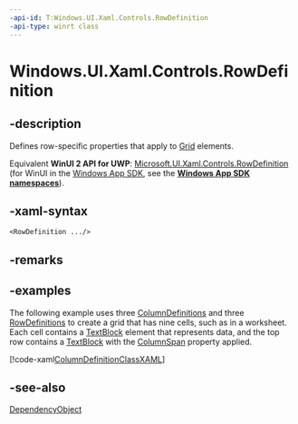 ```yaml
---
-api-id: T:Windows.UI.Xaml.Controls.RowDefinition
-api-type: winrt class
---
```


<!-- Class syntax.
public class RowDefinition : Windows.UI.Xaml.DependencyObject, Windows.UI.Xaml.Controls.IRowDefinition
-->

# Windows.UI.Xaml.Controls.RowDefinition

## -description
Defines row-specific properties that apply to [Grid](grid.md) elements.

Equivalent **WinUI 2 API for UWP**: [Microsoft.UI.Xaml.Controls.RowDefinition](/windows/winui/api/microsoft.ui.xaml.controls.rowdefinition) (for WinUI in the [Windows App SDK](/windows/apps/windows-app-sdk/), see the **[Windows App SDK namespaces](/windows/windows-app-sdk/api/winrt/)**).

## -xaml-syntax
```xaml
<RowDefinition .../>

```


## -remarks

## -examples
The following example uses three [ColumnDefinitions](grid_columndefinitions.md) and three [RowDefinitions](grid_rowdefinitions.md) to create a grid that has nine cells, such as in a worksheet. Each cell contains a [TextBlock](textblock.md) element that represents data, and the top row contains a [TextBlock](textblock.md) with the [ColumnSpan](/uwp/api/windows.ui.xaml.controls.grid.columnspan) property applied.



[!code-xaml[ColumnDefinitionClassXAML](../windows.ui.xaml.controls/code/ColumnDefinitionClassXAMLSample/csharp/Page.xaml#SnippetColumnDefinitionClassXAML)]
<!-- <auto_snippet sample_id="ColumnDefinitionClassCodeSample" snippet_id="ColumnDefinitionClassCode"/> -->

## -see-also
[DependencyObject](../windows.ui.xaml/dependencyobject.md)
